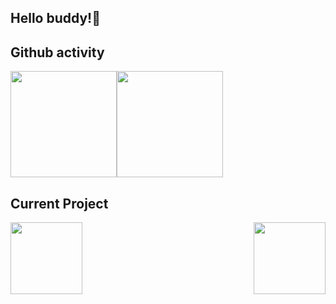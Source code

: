 ## Hello buddy!👋

## Github activity
<div style="display: flex">
  <img height="170em" src="https://github-readme-stats.vercel.app/api?username=vylenne&show_icons=true&theme=cobalt&count_private=true&include_all_commits=true" />
  <img height="170em" src="https://github-readme-stats.vercel.app/api/top-langs/?username=vylenne&show_icons=true&hide_border=true&layout=compact&langs_count=8"/>
</div>

## Current Project

<p width="100%" align="center">
  <a align="left" href="https://github.com/vylenne/design-patterns-for-humans-rus" title="weather">
    <img align="left" height="115" src="https://github-readme-stats.vercel.app/api/pin/?username=vylenne&repo=design-patterns-for-humans-rus&theme=light"></a><a align="right" href="https://github.com/vylenne/design-patterns-for-humans-rus" title="Design Patterns">
    <img align="right" height="115" src="https://github-readme-stats.vercel.app/api/pin/?username=vylenne&repo=design-patterns-for-humans-rus&theme=light">
  </a>
</p>
<br>

<!--
Here are some ideas to get you started:

- 🔭 I’m currently working on ...
- 🌱 I’m currently learning ...
- 👯 I’m looking to collaborate on ...
- 🤔 I’m looking for help with ...
- 💬 Ask me about ...
- 📫 How to reach me: ...
- 😄 Pronouns: ...
- ⚡ Fun fact: ...
-->
